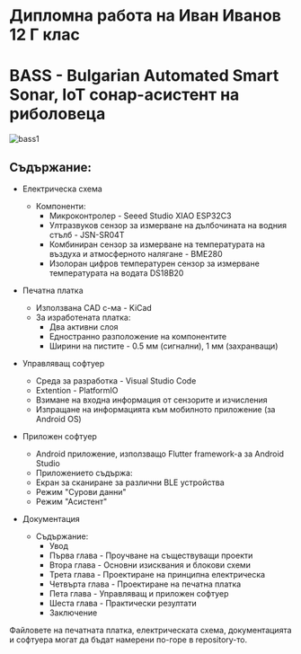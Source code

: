 # Дипломна работа на Иван Иванов 12 Г клас
 # BASS - Bulgarian Automated Smart Sonar, IoT сонар-асистент на риболовеца
![bass1](https://github.com/ivan23ivanov/DR/assets/102676564/c4db228d-7e83-40d4-92f9-12951245975e)

## Съдържание:

- Електрическа схема
  - Компоненти:
    - Микроконтролер - Seeed Studio XIAO ESP32C3
    - Ултразвуков сензор за измерване на дълбочината на водния стълб - JSN-SR04T
    - Комбиниран сензор за измерване на температурата на въздуха и атмосферното налягане - BME280
    - Изолоран цифров температурен сензор за измерване температурата на водата DS18B20
      
- Печатна платка
  - Използвана CAD с-ма - KiCad
  - За изработената платка:
    - Два активни слоя
    - Едностранно разположение на компонентите
    - Ширини на пистите - 0.5 мм (сигнални), 1 мм (захранващи)
      
- Управляващ софтуер
  - Среда за разработка - Visual Studio Code
  - Extention - PlatformIO
  - Взимане на входна информация от сензорите и изчисления
  - Изпращане на информацията към мобилното приложение (за Android OS)
  
- Приложен софтуер
  - Android приложение, използващо Flutter framework-а за Android Studio
  - Приложението съдържа:
   - Екран за сканиране за различни BLE устройства
   - Режим "Сурови данни"
   - Режим "Асистент"
   
- Документация
  - Съдържание:
    - Увод
    - Първа глава - Проучване на съществуващи проекти
    - Втора глава - Основни изисквания и блокови схеми
    - Трета глава - Проектиране на принципна електрическа
    - Четвърта глава - Проектиране на печатна платка
    - Пета глава -  Управляващ и приложен софтуер
    - Шеста глава - Практически резултати
    - Заключение

Файловете на печатната платка, електрическата схема, документацията и софтуера могат да бъдат намерени по-горе в repository-то.
